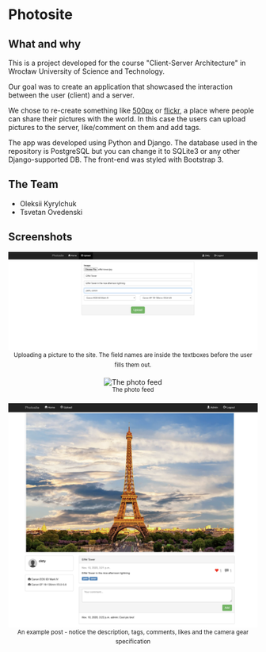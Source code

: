 # Photosite

## What and why

This is a project developed for the course "Client-Server Architecture" in Wrocław University of Science and Technology.

Our goal was to create an application that showcased the interaction between the user (client) and a server.

We chose to re-create something like [500px](https://500px.com/) or [flickr](https://www.flickr.com/), a place where people can share their pictures with the world. In this case the users can upload pictures to the server, like/comment on them and add tags.

The app was developed using Python and Django. The database used in the repository is PostgreSQL but you can change it to SQLite3 or any other Django-supported DB. The front-end was styled with Bootstrap 3.



## The Team

- Oleksii Kyrylchuk
- Tsvetan Ovedenski

## Screenshots

<p align="center">
<img src="screenshots/upload.png" alt="The photo feed" /><br/>
<sup>Uploading a picture to the site. The field names are inside the textboxes before the user fills them out.</sup>
</p>

<p align="center">
<img src="screenshots/feed.png" alt="The photo feed" /><br/>
<sup>The photo feed</sup>
</p>

<p align="center">
<img src="screenshots/post.png" alt="The photo feed" /><br/>
<sup>An example post - notice the description, tags, comments, likes and the camera gear specification</sup>
</p>
